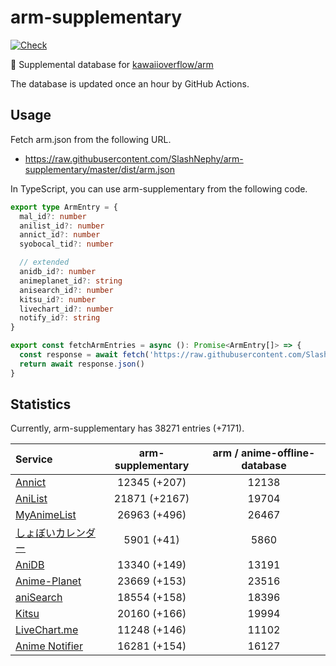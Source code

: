 # arm-supplementary

[![Check](https://github.com/SlashNephy/arm-supplementary/actions/workflows/check-node.yml/badge.svg)](https://github.com/SlashNephy/arm-supplementary/actions/workflows/check-node.yml)

💊 Supplemental database for [kawaiioverflow/arm](https://github.com/kawaiioverflow/arm)

The database is updated once an hour by GitHub Actions.

## Usage

Fetch arm.json from the following URL.

- https://raw.githubusercontent.com/SlashNephy/arm-supplementary/master/dist/arm.json

In TypeScript, you can use arm-supplementary from the following code.

```TypeScript
export type ArmEntry = {
  mal_id?: number
  anilist_id?: number
  annict_id?: number
  syobocal_tid?: number

  // extended
  anidb_id?: number
  animeplanet_id?: string
  anisearch_id?: number
  kitsu_id?: number
  livechart_id?: number
  notify_id?: string
}

export const fetchArmEntries = async (): Promise<ArmEntry[]> => {
  const response = await fetch('https://raw.githubusercontent.com/SlashNephy/arm-supplementary/master/dist/arm.json')
  return await response.json()
}
```

## Statistics

Currently, arm-supplementary has 38271 entries (+7171).

| Service                                     | arm-supplementary | arm / anime-offline-database |
| :------------------------------------------ | :---------------: | :--------------------------: |
| [Annict](https://annict.com)                |   12345 (+207)    |            12138             |
| [AniList](https://anilist.co)               |   21871 (+2167)   |            19704             |
| [MyAnimeList](https://myanimelist.net)      |   26963 (+496)    |            26467             |
| [しょぼいカレンダー](https://cal.syoboi.jp) |    5901 (+41)     |             5860             |
| [AniDB](https://anidb.net)                  |   13340 (+149)    |            13191             |
| [Anime-Planet](https://anime-planet.com)    |   23669 (+153)    |            23516             |
| [aniSearch](https://anisearch.com)          |   18554 (+158)    |            18396             |
| [Kitsu](https://kitsu.io)                   |   20160 (+166)    |            19994             |
| [LiveChart.me](https://livechart.me)        |   11248 (+146)    |            11102             |
| [Anime Notifier](https://notify.moe)        |   16281 (+154)    |            16127             |
